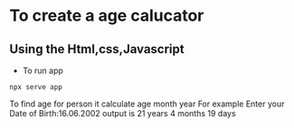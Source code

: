 # To create a age calucator 
Using the Html,css,Javascript
-
- To run app
```
npx serve app
```
To find age for person it calculate age month year 
For example
Enter your Date of Birth:16.06.2002
output is 21 years 4 months 19 days
